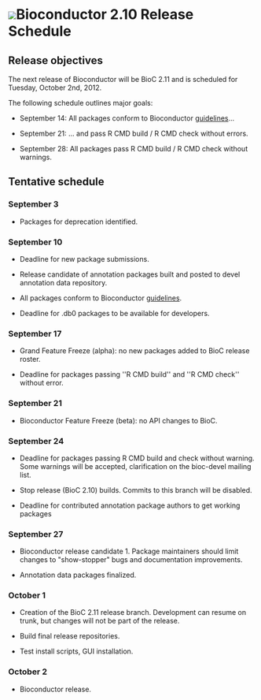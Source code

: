 # ![](/images/icons/magnifier.gif)Bioconductor 2.10 Release Schedule


## Release objectives

The next release of Bioconductor will be BioC 2.11 and is scheduled for
Tuesday, October 2nd, 2012.

The following schedule outlines major goals:

* September 14: All packages conform to Bioconductor
   [guidelines][guidelines]...

* September 21: ... and pass R CMD build / R CMD check without
   errors.

* September 28: All packages pass R CMD build / R CMD check without
   warnings.

[guidelines]: /developers/package-guidelines


## Tentative schedule

### September 3

* Packages for deprecation identified.

### September 10

* Deadline for new package submissions.

* Release candidate of annotation packages built and posted to devel
   annotation data repository.

* All packages conform to Bioconductor [guidelines][guidelines].

* Deadline for .db0 packages to be available for developers.

### September 17

* Grand Feature Freeze (alpha):  no new packages added to BioC
   release roster.

* Deadline for packages passing ''R CMD build'' and ''R CMD check''
   without error.
   
### September 21

* Bioconductor Feature Freeze (beta): no API changes to BioC.

### September 24

* Deadline for packages passing R CMD build and check without warning.
   Some warnings will be accepted, clarification on the bioc-devel mailing
   list.

* Stop release (BioC 2.10) builds. Commits to this branch will be disabled.

* Deadline for contributed annotation package authors to get working 
packages

### September 27

* Bioconductor release candidate 1.  Package maintainers should limit
   changes to "show-stopper" bugs and documentation improvements.

* Annotation data packages finalized.

### October 1

* Creation of the BioC 2.11 release branch. Development can resume on
   trunk, but changes will not be part of the release.

* Build final release repositories.

* Test install scripts, GUI installation.

### October 2

* Bioconductor release.
